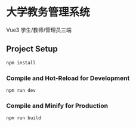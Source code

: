 # 大学教务管理系统
Vue3  学生/教师/管理员三端

## Project Setup

```sh
npm install
```

### Compile and Hot-Reload for Development

```sh
npm run dev
```

### Compile and Minify for Production

```sh
npm run build
```
